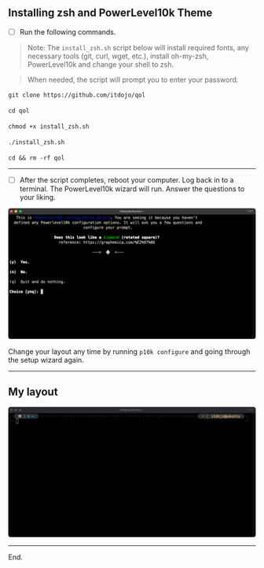 ## Installing zsh and PowerLevel10k Theme

- [ ] Run the following commands.

> Note: The `install_zsh.sh` script below will install required fonts, any necessary tools (git, curl, wget, etc.), install oh-my-zsh, PowerLevel10k and change your shell to zsh.

> When needed, the script will prompt you to enter your password.

```shell
git clone https://github.com/itdojo/qol

cd qol

chmod +x install_zsh.sh

./install_zsh.sh

cd && rm -rf qol
```

*** 

- [ ] After the script completes, reboot  your computer.  Log back in to a terminal.  The PowerLevel10k wizard will run.  Answer the questions to your liking.  

<img src=../assets/p10k-configure.png> 

Change your layout any time by running `p10k configure` and going through the setup wizard again.

***

## My layout

<img src=../assets/p10k-layout-colin.png>

***

End.